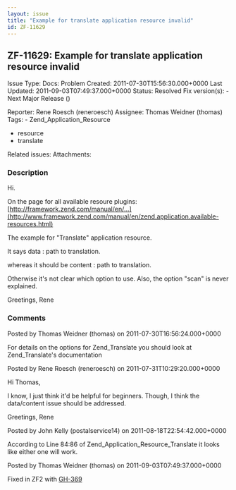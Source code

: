 ```yaml
---
layout: issue
title: "Example for translate application resource invalid"
id: ZF-11629
---
```


ZF-11629: Example for translate application resource invalid
------------------------------------------------------------

 Issue Type: Docs: Problem Created: 2011-07-30T15:56:30.000+0000 Last Updated: 2011-09-03T07:49:37.000+0000 Status: Resolved Fix version(s): - Next Major Release ()
 
 Reporter:  Rene Roesch (reneroesch)  Assignee:  Thomas Weidner (thomas)  Tags: - Zend\_Application\_Resource
- resource
- translate
 
 Related issues: 
 Attachments: 
### Description

Hi.

On the page for all available resoure plugins: [http://framework.zend.com/manual/en/…](http://www.framework.zend.com/manual/en/zend.application.available-resources.html)

The example for "Translate" application resource.

It says data : path to translation.

whereas it should be content : path to translation.

Otherwise it's not clear which option to use. Also, the option "scan" is never explained.

Greetings, Rene

 

 

### Comments

Posted by Thomas Weidner (thomas) on 2011-07-30T16:56:24.000+0000

For details on the options for Zend\_Translate you should look at Zend\_Translate's documentation

 

 

Posted by Rene Roesch (reneroesch) on 2011-07-31T10:29:20.000+0000

Hi Thomas,

I know, I just think it'd be helpful for beginners. Though, I think the data/content issue should be addressed.

Greetings, Rene

 

 

Posted by John Kelly (postalservice14) on 2011-08-18T22:54:42.000+0000

According to Line 84:86 of Zend\_Application\_Resource\_Translate it looks like either one will work.

 

 

Posted by Thomas Weidner (thomas) on 2011-09-03T07:49:37.000+0000

Fixed in ZF2 with [GH-369](https://github.com/zendframework/zf2/pull/369)

 

 